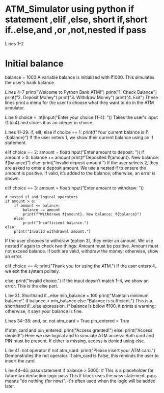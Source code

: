 # ATM_Simulator using python if statement ,elif ,else, short if,short if..else,and ,or ,not,nested if pass

Lines 1–2
# Initial balance
balance = 1000
A variable balance is initialized with ₹1000. This simulates the user's bank balance.

Lines 4–7
print("Welcome to Python Bank ATM!")
print("1. Check Balance")
print("2. Deposit Money")
print("3. Withdraw Money")
print("4. Exit")
These lines print a menu for the user to choose what they want to do in the ATM simulator.

Line 9
choice = int(input("Enter your choice (1-4): "))
Takes the user's input (1 to 4) and stores it as an integer in choice.

Lines 11–29: if, elif, else
if choice == 1:
    print(f"Your current balance is ₹{balance}")
If the user enters 1, we show their current balance using an if statement.

elif choice == 2:
    amount = float(input("Enter amount to deposit: "))
    if amount > 0:
        balance += amount
        print(f"Deposited ₹{amount}. New balance: ₹{balance}")
    else:
        print("Invalid deposit amount.")
If the user selects 2, they are asked to enter a deposit amount.
We use a nested if to ensure the amount is positive.
If valid, it’s added to the balance; otherwise, an error is shown.

elif choice == 3:
    amount = float(input("Enter amount to withdraw: "))
    
    # nested if and logical operators
    if amount > 0:
        if amount <= balance:
            balance -= amount
            print(f"Withdrawn ₹{amount}. New balance: ₹{balance}")
        else:
            print("Insufficient balance.")
    else:
        print("Invalid withdrawal amount.")
If the user chooses to withdraw (option 3), they enter an amount.
We use nested if again to check two things:
Amount must be positive.
Amount must not exceed balance.
If both are valid, withdraw the money; otherwise, show an error.

elif choice == 4:
    print("Thank you for using the ATM.")
If the user enters 4, we exit the system politely.

else:
    print("Invalid choice.")
If the input doesn't match 1–4, we show an error. This is the else part.

Line 31: Shorthand if...else
min_balance = 100
print("Maintain minimum balance!" if balance < min_balance else "Balance is sufficient.")
This is a shorthand if...else expression.
If balance is below ₹100, it prints a warning; otherwise, it says your balance is fine.

Lines 34–38: and, or, not
atm_card = True
pin_entered = True

if atm_card and pin_entered:
    print("Access granted!")
else:
    print("Access denied!")
Here we use logical and to simulate ATM access:
Both card and PIN must be present.
If either is missing, access is denied using else.

Line 41: not operator
if not atm_card:
    print("Please insert your ATM card.")
Demonstrates the not operator.
if atm_card is False, this reminds the user to insert the card.

Line 44–46: pass statement
if balance > 5000:
    # This is a placeholder for future tax deduction logic
    pass
This if block uses the pass statement.
pass means "do nothing (for now)". It's often used when the logic will be added later.


